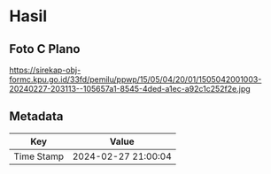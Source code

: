 # Hasil

## Foto C Plano

https://sirekap-obj-formc.kpu.go.id/33fd/pemilu/ppwp/15/05/04/20/01/1505042001003-20240227-203113--105657a1-8545-4ded-a1ec-a92c1c252f2e.jpg


## Metadata

| Key        | Value               |
| ---------- | ------------------- |
| Time Stamp | 2024-02-27 21:00:04 |



